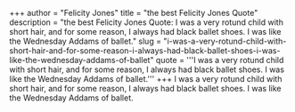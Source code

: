 +++
author = "Felicity Jones"
title = "the best Felicity Jones Quote"
description = "the best Felicity Jones Quote: I was a very rotund child with short hair, and for some reason, I always had black ballet shoes. I was like the Wednesday Addams of ballet."
slug = "i-was-a-very-rotund-child-with-short-hair-and-for-some-reason-i-always-had-black-ballet-shoes-i-was-like-the-wednesday-addams-of-ballet"
quote = '''I was a very rotund child with short hair, and for some reason, I always had black ballet shoes. I was like the Wednesday Addams of ballet.'''
+++
I was a very rotund child with short hair, and for some reason, I always had black ballet shoes. I was like the Wednesday Addams of ballet.
